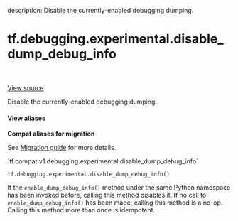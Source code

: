 description: Disable the currently-enabled debugging dumping.

<div itemscope itemtype="http://developers.google.com/ReferenceObject">
<meta itemprop="name" content="tf.debugging.experimental.disable_dump_debug_info" />
<meta itemprop="path" content="Stable" />
</div>

# tf.debugging.experimental.disable_dump_debug_info

<!-- Insert buttons and diff -->

<table class="tfo-notebook-buttons tfo-api nocontent" align="left">

</table>

<a target="_blank" class="external" href="/code/stable/tensorflow/python/debug/lib/dumping_callback.py">View source</a>



Disable the currently-enabled debugging dumping.

<section class="expandable">
  <h4 class="showalways">View aliases</h4>
  <p>
<b>Compat aliases for migration</b>
<p>See
<a href="https://www.tensorflow.org/guide/migrate">Migration guide</a> for
more details.</p>
<p>`tf.compat.v1.debugging.experimental.disable_dump_debug_info`</p>
</p>
</section>

<pre class="devsite-click-to-copy prettyprint lang-py tfo-signature-link">
<code>tf.debugging.experimental.disable_dump_debug_info()
</code></pre>



<!-- Placeholder for "Used in" -->

If the `enable_dump_debug_info()` method under the same Python namespace
has been invoked before, calling this method disables it. If no call to
`enable_dump_debug_info()` has been made, calling this method is a no-op.
Calling this method more than once is idempotent.